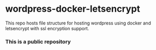 # wordpress-docker-letsencrypt
This repo hosts file structure for hosting  wordpress using docker and letsencrypt with ssl encryption support.

### This is a public repository
